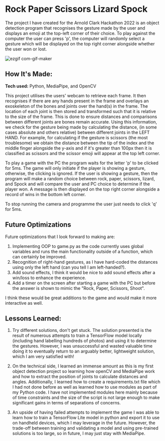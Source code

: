 # Rock Paper Scissors Lizard Spock
The project I have created for the Arnold Clark Hackathon 2022 is an object detection program that recognises the gesture made by the user and displays an emoji at the top-left corner of their choice. To play against the computer the user can press 'p', the computer will randomly select a gesture which will be displayed on the top right corner alongside whether the user won or lost.

![ezgif com-gif-maker](https://user-images.githubusercontent.com/67346082/164284470-821606fd-ddf6-43e9-9b90-b2fe498d8b76.gif)

## How It's Made:

**Tech used:** Python, MediaPipe, and OpenCV

This project utilises the users' webcam to retrieve each frame. It then recognises if there are any hands present in the frame and overlays an exoskeleton of the bones and joints over the hand(s) in the frame. The location of each joint is then stored and transformed such that it is relative to the size of the frame. This is done to ensure distances and comparisons between different joints are bones remain accurate. Using this information, we check for the gesture being made by calculating the distance, (in some cases absolute and others relative) between different joints in the LEFT HAND. For example, for calculating if the gesture is scissors (the most troublesome) we obtain the distance between the tip of the index and the middle finger alongside the y-axis and if it's greater than 100px then it is classified as scissors and the scissor emoji will appear at the top left corner. 

To play a game with the PC the program waits for the letter 'p' to be clicked for 5ms. The game will only initiate if the player is showing a gesture, otherwise, the clicking is ignored. If the user is showing a gesture, then the program will make a random choice between rock, paper, scissors, lizard, and Spock and will compare the user and PC choice to determine if the player won. A message is then displayed on the top right corner alongside a record of wins in the bottom left corner. 

To stop running the camera and programme the user just needs to click 'q' for 5ms. 


## Future Optimizations

Future optimizations that I look forward to making are: 
1) Implementing OOP to game.py as the code currently uses global variables and runs the main functionality outside of a function, which can certainly be improved.
2) Recognition of right-hand gestures, as I have hard-coded the distances using only the left hand (can you tell I am left-handed?). 
3) Add sound effects, I think it would be nice to add sound effects after a win/loss to enhance the experience. 
4) Add a timer on the screen after starting a game with the PC but before the answer is shown to mimic the "Rock, Paper, Scissors, Shoot".

I think these would be great additions to the game and would make it more interactive as well.

## Lessons Learned:

1) Try different solutions, don't get stuck. The solution presented is the result of numerous attempts to train a TensorFlow model locally (including hand labelling hundreds of photos) and using it to determine the gestures. However, I was unsuccessful and wasted valuable time doing it to eventually return to an arguably better, lightweight solution, which I am very satisfied with!  

2) On the technical side, I learned an immense amount as this is my first object detection project so learning how openCV and MediaPipe work and how to extract the position of joints to calculate distances and angles. Additionally, I learned how to create a requirements.txt file which I had not done before as well as learned how to use modules as part of my Python code. I have not implemented modules here mainly because of time constraints and the size of the script is not large enough to make significant gains in terms of separations of concerns. 

3) An upside of having failed attempts to implement the game I was able to learn how to train a TensorFlow Lite model in python and export it to use on handheld devices, which I may leverage in the future. However, the trade-off between training and validating a model and using pre-trained solutions is too large, so in future, I may just stay with MediaPipe.  
